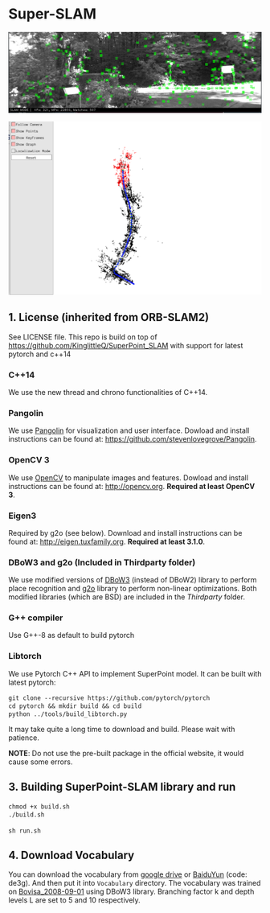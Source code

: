 # Super-SLAM

![overview](pic/overview.png)

![traj](pic/traj.png)

## 1. License (inherited from ORB-SLAM2)

See LICENSE file. This repo is build on top of https://github.com/KinglittleQ/SuperPoint_SLAM with support for latest pytorch and c++14

### C++14
We use the new thread and chrono functionalities of C++14.

### Pangolin
We use [Pangolin](https://github.com/stevenlovegrove/Pangolin) for visualization and user interface. Dowload and install instructions can be found at: https://github.com/stevenlovegrove/Pangolin.

### OpenCV 3
We use [OpenCV](http://opencv.org) to manipulate images and features. Dowload and install instructions can be found at: http://opencv.org. **Required at least OpenCV 3**.

### Eigen3
Required by g2o (see below). Download and install instructions can be found at: http://eigen.tuxfamily.org. **Required at least 3.1.0**.

### DBoW3 and g2o (Included in Thirdparty folder)
We use modified versions of [DBoW3](https://github.com/rmsalinas/DBow3) (instead of DBoW2) library to perform place recognition and [g2o](https://github.com/RainerKuemmerle/g2o) library to perform non-linear optimizations. Both modified libraries (which are BSD) are included in the *Thirdparty* folder.

### G++ compiler 

Use G++-8 as default to build pytorch 

### Libtorch

We use Pytorch C++ API to implement SuperPoint model. It can be built with latest pytorch:

``` 
git clone --recursive https://github.com/pytorch/pytorch
cd pytorch && mkdir build && cd build
python ../tools/build_libtorch.py
```

It may take quite a long time to download and build. Please wait with patience.

**NOTE**: Do not use the pre-built package in the official website, it would cause some errors.

## 3. Building SuperPoint-SLAM library and run 

```
chmod +x build.sh
./build.sh

sh run.sh 

```


## 4. Download Vocabulary

You can download the vocabulary from [google drive](https://drive.google.com/file/d/1p1QEXTDYsbpid5ELp3IApQ8PGgm_vguC/view?usp=sharing) or [BaiduYun](https://pan.baidu.com/s/1fygQil78GpoPm0zoi6BMng) (code: de3g). And then put it into `Vocabulary` directory. The vocabulary was trained on [Bovisa_2008-09-01](http://www.rawseeds.org/rs/datasets/view//7) using DBoW3 library. Branching factor k and depth levels L are set to 5 and 10 respectively.
